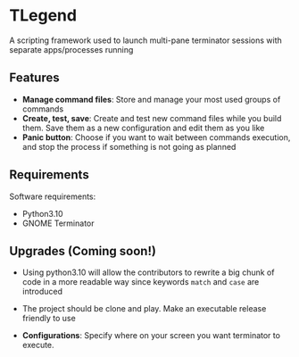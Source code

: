 # TLegend
A scripting framework used to launch multi-pane terminator sessions with separate apps/processes running

## Features
* **Manage command files**: Store and manage your most used groups of commands
* **Create, test, save**: Create and test new command files while you build them. Save them as a new configuration and edit them as you like
* **Panic button**: Choose if you want to wait between commands execution, and stop the process if something is not going as planned


## Requirements
Software requirements:
* Python3.10
* GNOME Terminator

## Upgrades (Coming soon!)
* Using python3.10 will allow the contributors to rewrite a big chunk of code in a more readable way since keywords `match` and `case` are introduced

* The project should be clone and play. Make an executable release friendly to use
* **Configurations**: Specify where on your screen you want terminator to execute.
